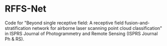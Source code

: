 # RFFS-Net
Code for "Beyond single receptive field: A receptive field fusion-and-stratification network for airborne laser scanning point cloud classification" in ISPRS Journal of Photogrammetry and Remote Sensing (ISPRS Journal Ph &amp; RS).

